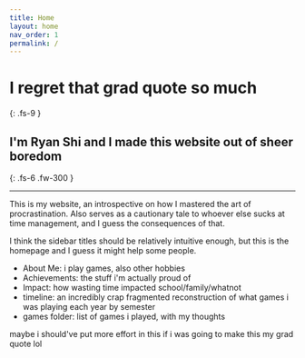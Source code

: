 ```yaml
---
title: Home
layout: home
nav_order: 1
permalink: /
---
```

# I regret that grad quote so much

{: .fs-9 }

## I'm Ryan Shi and I made this website out of sheer boredom

{: .fs-6 .fw-300 }

----

This is my website, an introspective on how I mastered the art of procrastination. Also serves as a cautionary tale to whoever else sucks at time management, and I guess the consequences of that.

I think the sidebar titles should be relatively intuitive enough, but this is the homepage and I guess it might help some people.

- About Me: i play games, also other hobbies
- Achievements: the stuff i'm actually proud of
- Impact: how wasting time impacted school/family/whatnot
- timeline: an incredibly crap fragmented reconstruction of what games i was playing each year by semester
- games folder: list of games i played, with my thoughts

maybe i should've put more effort in this if i was going to make this my grad quote lol
